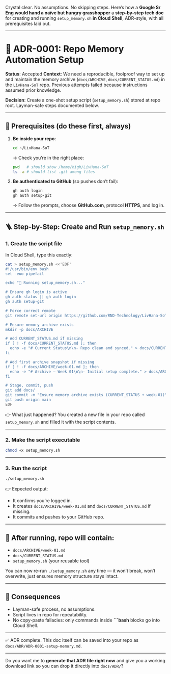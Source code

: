 Crystal clear. No assumptions. No skipping steps. Here’s how a **Google Sr Eng would hand a naïve but hungry grasshopper** a **step-by-step tech doc** for creating and running `setup_memory.sh` **in Cloud Shell**, ADR-style, with all prerequisites laid out.

---

# 📝 ADR-0001: Repo Memory Automation Setup

**Status**: Accepted
**Context**: We need a reproducible, foolproof way to set up and maintain the memory archive (`docs/ARCHIVE`, `docs/CURRENT_STATUS.md`) in the `LivHana-SoT` repo. Previous attempts failed because instructions assumed prior knowledge.

**Decision**: Create a one-shot setup script (`setup_memory.sh`) stored at repo root. Layman-safe steps documented below.

---

## 🔑 Prerequisites (do these first, always)

1. **Be inside your repo**:

   ```bash
   cd ~/LivHana-SoT
   ```

   → Check you’re in the right place:

   ```bash
   pwd   # should show /home/high/LivHana-SoT
   ls -a # should list .git among files
   ```

2. **Be authenticated to GitHub** (so pushes don’t fail):

   ```bash
   gh auth login
   gh auth setup-git
   ```

   → Follow the prompts, choose **GitHub.com**, protocol **HTTPS**, and log in.

---

## 🪜 Step-by-Step: Create and Run `setup_memory.sh`

### 1. Create the script file

In Cloud Shell, type this exactly:

```bash
cat > setup_memory.sh <<'EOF'
#!/usr/bin/env bash
set -euo pipefail

echo "🚀 Running setup_memory.sh..."

# Ensure gh login is active
gh auth status || gh auth login
gh auth setup-git

# Force correct remote
git remote set-url origin https://github.com/RND-Technology/LivHana-SoT.git

# Ensure memory archive exists
mkdir -p docs/ARCHIVE

# Add CURRENT_STATUS.md if missing
if [ ! -f docs/CURRENT_STATUS.md ]; then
  echo -e "# Current Status\n\n- Repo clean and synced." > docs/CURRENT_STATUS.md
fi

# Add first archive snapshot if missing
if [ ! -f docs/ARCHIVE/week-01.md ]; then
  echo -e "# Archive – Week 01\n\n- Initial setup complete." > docs/ARCHIVE/week-01.md
fi

# Stage, commit, push
git add docs/
git commit -m "Ensure memory archive exists (CURRENT_STATUS + week-01)" || echo "Nothing new to commit."
git push origin main
EOF
```

👉 What just happened? You created a new file in your repo called `setup_memory.sh` and filled it with the script contents.

---

### 2. Make the script executable

```bash
chmod +x setup_memory.sh
```

---

### 3. Run the script

```bash
./setup_memory.sh
```

👉 Expected output:

* It confirms you’re logged in.
* It creates `docs/ARCHIVE/week-01.md` and `docs/CURRENT_STATUS.md` if missing.
* It commits and pushes to your GitHub repo.

---

## 📂 After running, repo will contain:

* `docs/ARCHIVE/week-01.md`
* `docs/CURRENT_STATUS.md`
* `setup_memory.sh` (your reusable tool)

You can now re-run `./setup_memory.sh` any time — it won’t break, won’t overwrite, just ensures memory structure stays intact.

---

## 📌 Consequences

* Layman-safe process, no assumptions.
* Script lives in repo for repeatability.
* No copy-paste fallacies: only commands inside **\`\`\`bash** blocks go into Cloud Shell.

---

✅ ADR complete. This doc itself can be saved into your repo as `docs/ADR/ADR-0001-setup-memory.md`.

---

Do you want me to **generate that ADR file right now** and give you a working download link so you can drop it directly into `docs/ADR/`?
